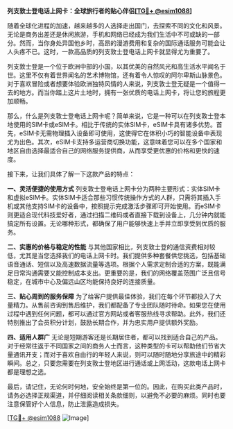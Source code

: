 **列支敦士登电话上网卡：全球旅行者的贴心伴侣[[TG💪+ @esim1088](https://t.me/s/esim1088)]**

随着全球化进程的加速，越来越多的人选择走出国门，去探索不同的文化和风景。无论是商务出差还是休闲旅游，手机和网络已经成为我们生活中不可或缺的一部分。然而，当你身处异国他乡时，高昂的漫游费用和复杂的国际通话服务可能会让人头疼不已。这时，一款高品质的列支敦士登电话上网卡就显得尤为重要了。

列支敦士登是一个位于欧洲中部的小国，以其优美的自然风光和高生活水平闻名于世。这里不仅有着世界闻名的艺术博物馆，还有着令人惊叹的阿尔卑斯山脉景色。对于喜欢冒险或者想要体验欧洲独特风情的人来说，列支敦士登无疑是一个值得一去的地方。而当你踏上这片土地时，拥有一张优质的电话上网卡，将让您的旅程更加顺畅。

那么，什么是列支敦士登电话上网卡呢？简单来说，它是一种可以在列支敦士登本地使用的SIM卡或eSIM卡。相比于传统的实体SIM卡，eSIM卡具有诸多优势。首先，eSIM卡无需物理插入设备即可使用，这使得它在体积小巧的智能设备中表现尤为出色。其次，eSIM卡支持多运营商切换功能，这意味着您可以在多个国家和地区自由选择最适合自己的网络服务提供商，从而享受更优惠的价格和更快的速度。

接下来，让我们具体了解一下这款产品的特点：

**一、灵活便捷的使用方式**
列支敦士登电话上网卡分为两种主要形式：实体SIM卡和虚拟eSIM卡。实体SIM卡适合那些习惯传统操作方式的人群，只需将其插入手机或其他支持SIM卡的设备中，按照提示完成激活步骤即可开始使用。而eSIM卡则更适合现代科技爱好者，通过扫描二维码或者直接下载到设备上，几分钟内就能搞定所有设置。无论哪种形式，都确保了用户能够快速上手并立即享受到优质的服务。

**二、实惠的价格与稳定的性能**
与其他国家相比，列支敦士登的通信资费相对较低，尤其是当您选择我们的电话上网卡时。我们提供多种套餐供您挑选，包括基础语音通话、短信以及高速数据流量等选项。根据个人需求定制合适的方案，既能满足日常沟通需要又能控制成本支出。更重要的是，我们的网络覆盖范围广泛且信号稳定，在城市中心及偏远山区均能保持良好的连接质量。

**三、贴心周到的服务保障**
为了给客户提供最佳体验，我们在每个环节都投入了大量精力。从售前咨询到售后维护，我们都配备了专业团队随时待命。如果您在使用过程中遇到任何问题，都可以通过官方网站或者客服热线寻求帮助。此外，我们还特别推出了会员积分计划，鼓励长期合作，并为忠实用户提供额外奖励。

**四、适用人群广**
无论是短期游客还是长期居住者，都可以找到适合自己的产品。对于经常往返于不同国家之间的商务人士而言，这种类型的卡可以帮助他们节省大量通讯开支；而对于喜欢自由行的年轻人来说，则可以随时随地分享旅途中的精彩瞬间。总之，只要您需要在列支敦士登地区进行通话或上网活动，这款电话上网卡都是理想之选。

最后，请记住，无论何时何地，安全始终是第一位的。因此，在购买此类产品时，请务必选择正规渠道，并仔细阅读相关条款细则，以避免不必要的麻烦。同时也要注意保管好个人信息，防止泄露造成损失。

[[TG💪+ @esim1088](https://t.me/s/esim1088) ![Image](https://i.postimg.cc/4NQfJmqS/Snipaste-2025-05-13-00-14-12.png)]